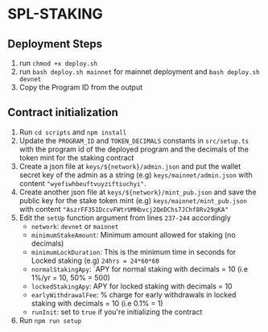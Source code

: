# SPL-STAKING

## Deployment Steps
1. run `chmod +x deploy.sh`
2. run `bash deploy.sh mainnet` for mainnet deployment and `bash deploy.sh devnet`
3. Copy the Program ID from the output

## Contract initialization
1. Run `cd scripts` and `npm install` 
2. Update the `PROGRAM_ID` and `TOKEN_DECIMALS` constants in `src/setup.ts` with the program id of the deployed program and the decimals of the token mint for the staking contract
3. Create a json file at `keys/${network}/admin.json` and put the wallet secret key of the admin as a string (e.g) `keys/mainnet/admin.json` with content `"wyefiwhbeuftvuyziftiuchyi"`.
4. Create another json file at `keys/${network}/mint_pub.json` and save the public key for the stake token mint (e.g) `keys/mainnet/mint_pub.json` with content `"AszrFF351DccvFWtrUMHbvcj2QeDChs7JChf8Rv29gKA"`
5. Edit the `setUp` function argument from lines `237-244` accordingly
    * `network`: `devnet` or `mainnet`
    * `minimumStakeAmount`: Minimum amount allowed for staking (no decimals)
    * `minimumLockDuration`: This is the minimum time in seconds for Locked staking (e.g) `24hrs = 24*60*60`
    * `normalStakingApy`: `APY for normal staking with decimals = 10 (i.e 1%/yr = 10, 50% = 500)
    * `lockedStakingApy`: APY for locked staking with decimals = 10
    * `earlyWithdrawalFee`: % charge for early withdrawals in locked staking with decimals = 10 (i.e 0.1% = 1)
    * `runInit`: set to `true` if you're initializing the contract
6. Run `npm run setup`